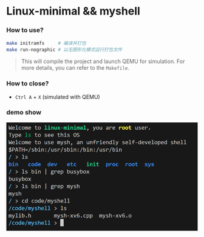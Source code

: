 # Linux-minimal && myshell 
### How to use? 
```bash
make initramfs     # 编译并打包
make run-nographic # 以无图形化模式运行打包文件
```
> This will compile the project and launch QEMU for simulation. 
> For more details, you can refer to the `Makefile`. 

### How to close? 
- `Ctrl A` + `X` (simulated with QEMU)

### demo show 
![demo](images/demo.png)